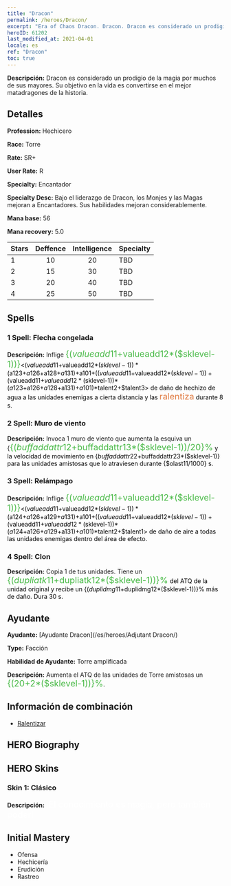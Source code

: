 ```yaml
---
title: "Dracon"
permalink: /heroes/Dracon/
excerpt: "Era of Chaos Dracon. Dracon. Dracon es considerado un prodigio de la magia por muchos de sus mayores. Su objetivo en la vida es convertirse en el mejor matadragones de la historia."
heroID: 61202
last_modified_at: 2021-04-01
locale: es
ref: "Dracon"
toc: true
---
```

 **Descripción:** Dracon es considerado un prodigio de la magia por muchos de sus mayores. Su objetivo en la vida es convertirse en el mejor matadragones de la historia.
## Detalles
 **Profession:** Hechicero

 **Race:** Torre

 **Rate:** SR+

 **User Rate:** R

 **Specialty:** Encantador

 **Specialty Desc:** Bajo el liderazgo de Dracon, los Monjes y las Magas mejoran a Encantadores. Sus habilidades mejoran considerablemente.

 **Mana base:** 56

 **Mana recovery:** 5.0


  | Stars   |    Deffence    |  Intelligence  |      Specialty     |
  |---------|:---------------:|:---------------:|--------------------|
  |    1    | 10 | 20 | TBD |
  |    2    | 15 | 30 | TBD |
  |    3    | 20 | 40 | TBD |
  |    4    | 25 | 50 | TBD |

## Spells
### 1 Spell: Flecha congelada
 **Descripción:** Inflige <span style="color: #48b946;font-size:20px">{($valueadd11+$valueadd12*($sklevel-1))}</span><span style="color: black"><($valueadd11+$valueadd12*($sklevel-1))*($a123+$a126+$a128+$a131)+$a101+(($valueadd11+$valueadd12*($sklevel-1))+($valueadd11+$valueadd12*($sklevel-1))*($a123+$a126+$a128+$a131)+$a101)*$talent2+$talent3> de daño de hechizo de agua a las unidades enemigas a cierta distancia y las <span style="color: #e07c44;font-size:20px">ralentiza</span><span style="color: black"> durante 8 s.

### 2 Spell: Muro de viento
 **Descripción:** Invoca 1 muro de viento que aumenta la esquiva un {<span style="color: #48b946;font-size:20px">{($buffaddattr12+$buffaddattr13*($sklevel-1))/20}%</span><span style="color: black"> y la velocidad de movimiento en {$buffaddattr22+$buffaddattr23*($sklevel-1)} para las unidades amistosas que lo atraviesen durante {$olast11/1000} s.

### 3 Spell: Relámpago
 **Descripción:** Inflige <span style="color: #48b946;font-size:20px">{($valueadd11+$valueadd12*($sklevel-1))}</span><span style="color: black"><($valueadd11+$valueadd12*($sklevel-1))*($a124+$a126+$a129+$a131)+$a101+(($valueadd11+$valueadd12*($sklevel-1))+($valueadd11+$valueadd12*($sklevel-1))*($a124+$a126+$a129+$a131)+$a101)*$talent2+$talent1> de daño de aire a todas las unidades enemigas dentro del área de efecto.

### 4 Spell: Clon
 **Descripción:** Copia 1 de tus unidades. Tiene un <span style="color: #48b946;font-size:20px">{($dupliatk11+$dupliatk12*($sklevel-1))}%</span><span style="color: black"> del ATQ de la unidad original y recibe un {($duplidmg11+$duplidmg12*($sklevel-1))}% más de daño. Dura 30 s.


## Ayudante

 **Ayudante:**  [Ayudante Dracon](/es/heroes/Adjutant Dracon/) 

 **Type:**  Facción 

 **Habilidad de Ayudante:**  Torre amplificada 

 **Descripción:** Aumenta el ATQ de las unidades de Torre amistosas un <span style="color: #48b946;font-size:20px">{(20+2*($sklevel-1))}%</span><span style="color: black">.

## Información de combinación

* [Ralentizar](/es/combination/Ralentizar/) 

## HERO Biography

## HERO Skins
### Skin 1: **Clásico**

 **Descripción:** <span style="color: #ffffff;font-size:20px">¡El conocimiento es magia, pero también poder!</span>



## Initial Mastery
   - Ofensa
   - Hechicería
   - Erudición
   - Rastreo

